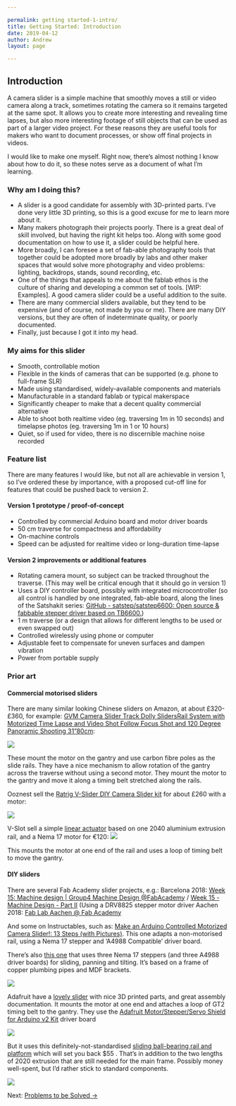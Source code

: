 ```yaml
---

permalink: getting started-1-intro/
title: Getting Started: Introduction
date: 2019-04-12
author: Andrew
layout: page

---
```






## Introduction
A camera slider is a simple machine that smoothly moves a still or video camera along a track, sometimes rotating the camera so it remains targeted at the same spot. It allows you to create more interesting and revealing time lapses, but also more interesting footage of still objects that can be used as part of a larger video project. For these reasons they are useful tools for makers who want to document processes, or show off final projects in videos.

I would like to make one myself. Right now, there’s almost nothing I know about how to do it, so these notes serve as a document of what I’m learning. 

### Why am I doing this?
* A slider is a good candidate for assembly with 3D-printed parts. I’ve done very little 3D printing, so this is a good excuse for me to learn more about it.
* Many makers photograph their projects poorly. There is a great deal of skill involved, but having the right kit helps too. Along with some good documentation on how to use it, a slider could be helpful here.
* More broadly, I can foresee a set of fab-able photography tools that together could be adopted more broadly by labs and other maker spaces that would solve more photography and video problems: lighting, backdrops, stands, sound recording, etc.
* One of the things that appeals to me about the fablab ethos is the culture of sharing and developing a common set of tools. [WIP: Examples]. A good camera slider could be a useful addition to the suite.
* There are many commercial sliders available, but they tend to be expensive (and of course, not made by you or me). There are many DIY versions, but they are often of indeterminate quality, or poorly documented. 
* Finally, just because I got it into my head.

### My aims for this slider

* Smooth, controllable motion
* Flexible in the kinds of cameras that can be supported (e.g. phone to full-frame SLR)
* Made using standardised, widely-available components and materials 
* Manufacturable in a standard fablab or typical makerspace
* Significantly cheaper to make that a decent quality commercial alternative
* Able to shoot both realtime video (eg. traversing 1m in 10 seconds) and timelapse photos (eg. traversing 1m in 1 or 10 hours)
* Quiet, so if used for video, there is no discernible machine noise recorded


### Feature list

There are many features I would like, but not all are achievable in version 1, so I’ve ordered these by importance, with a proposed cut-off line for features that could be pushed back to version 2.

#### Version 1 prototype / proof-of-concept
* Controlled by commercial Arduino board and motor driver boards 
* 50 cm traverse for compactness and affordability 
* On-machine controls
* Speed can be adjusted for realtime video or long-duration time-lapse


#### Version 2 improvements or additional features
* Rotating camera mount, so subject can be tracked throughout the traverse. (This may well be critical enough that it should go in version 1)
* Uses a DIY controller board, possibly with integrated microcontroller (so all control is handled by one integrated, fab-able board, along the lines of the Satshakit series: [GitHub - satstep/satstep6600: Open source & fabbable stepper driver based on TB6600.](https://github.com/satstep/satstep6600))
* 1 m traverse (or a design that allows for different lengths to be used or even swapped out)
* Controlled wirelessly using phone or computer
* Adjustable feet to compensate for uneven surfaces and dampen vibration
* Power from portable supply




### Prior art

#### Commercial motorised sliders
There are many similar looking Chinese sliders on Amazon, at about £320-£360, for example: 
[GVM Camera Slider Track Dolly SlidersRail System with Motorized Time Lapse and Video Shot Follow Focus Shot and 120 Degree Panoramic Shooting 31”80cm](https://www.amazon.co.uk/GVM-Sliders-Motorized-Panoramic-Shooting/dp/B07BMLD4N4?ref_=fsclp_pl_dp_1):

![]({{site.baseurl}}/assets/71kQOGjJWyL._SL1500_.jpg)

These mount the motor on the gantry and use carbon fibre poles as the slide rails.
They have a nice mechanism to allow rotation of the gantry across the traverse without using a second motor.
They mount the motor to the gantry and move it along a timing belt stretched along the rails.

Ooznest sell the [Ratrig V-Slider DIY Camera Slider kit](https://ooznest.co.uk/product/v-slider-diy-camera-slider/?attribute_pa_v-slider-length=35cm&attribute_pa_v-slider-leg-kit=no-leg-kit&attribute_pa_v-motion-lite=no-v-motion-lite&gclid=EAIaIQobChMI3Zi-9r6i4QIVCJztCh30qAxvEAQYASABEgLAe_D_BwE) for about £260 with a motor: 

![]({{site.baseurl}}/assets/V-Slider-Full-Kit.jpg)


V-Slot sell a simple [linear actuator](http://vslot-europe.com/home/123-v-slot-linear-actuator-bundle-belt-driven-1meter-150cm.html) based on one 2040 aluminium extrusion rail, and a Nema 17 motor for €120:
![]({{site.baseurl}}/assets/v-slot-linear-actuator-bundle-belt-driven-1meter-150cm.jpg)


 
This mounts the motor at one end of the rail and uses a loop of timing belt to move the gantry.

#### DIY sliders
There are several Fab Academy slider projects, e.g.:
Barcelona 2018: [Week 15: Machine design | Group4 Machine Design @FabAcademy](http://barcelonamachines.fabcloud.io/group4/2018/05/14/week15-machine-design.html)  / [Week 15 - Machine Design - Part II](http://fab.academany.org/2018/labs/barcelona/students/oscar-gonzalezfernandez//2018/05/16/Week-15-Machine-Design-Part-II.html) (Using a DRV8825 stepper motor driver
Aachen 2018: [Fab Lab Aachen @ Fab Academy](http://fab.academany.org/2018/labs/fablabaachen/groupProjects/machine.html)

And some on Instructables, such as: [Make an Arduino Controlled Motorized Camera Slider!: 13 Steps (with Pictures)](https://www.instructables.com/id/Make-a-Motorized-Camera-Slider/). This one adapts a non-motorised rail, using a Nema 17 stepper and ‘A4988 Compatible’ driver board.

There’s also [this one](https://howtomechatronics.com/tutorials/arduino/diy-motorized-camera-slider-pan-tilt-head-project/) that uses three Nema 17 steppers (and three A4988 driver boards) for sliding, panning and tilting. It’s based on a frame of copper plumbing pipes and MDF brackets.

![]({{site.baseurl}}/assets/DIY-Motorized-Camera-Slider-with-Pan-and-Tilt-Mechanism-Arduino-Based.jpg)

Adafruit have a [lovely slider](https://learn.adafruit.com/motorized-camera-slider-mk3) with nice 3D printed parts, and great assembly documentation. It mounts the motor at one end and attaches a loop of GT2 timing belt to the gantry. They use the [Adafruit Motor/Stepper/Servo Shield for Arduino v2 Kit](https://www.adafruit.com/product/1438) driver board 

![]({{site.baseurl}}/assets/3d_printing_hero-2.jpg)

But it uses this definitely-not-standardised [sliding ball-bearing rail and platform](https://www.adafruit.com/product/1866) which will set you back $55 . That’s in addition to the two lengths of 2020 extrusion that are still needed for the main frame. Possibly money well-spent, but I’d rather stick to standard components.

![]({{site.baseurl}}/assets/1866-02.jpg)


Next: [Problems to be Solved &rarr;](../getting-started-2-problems-to-solve)
